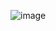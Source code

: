 ![image](https://user-images.githubusercontent.com/89542446/184461457-e56cbbb6-67c9-4a2f-9f01-01d20171e03b.png)
